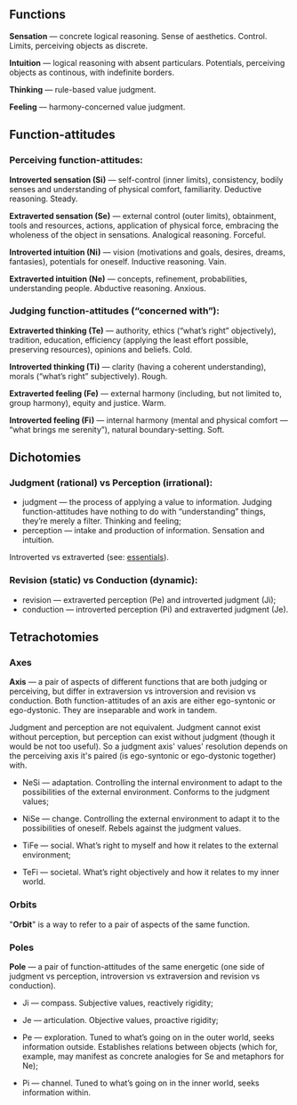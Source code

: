 ## Functions

**Sensation** — concrete logical reasoning. Sense of aesthetics. Control. Limits, perceiving objects as discrete.

**Intuition** — logical reasoning with absent particulars. Potentials, perceiving objects as continous, with indefinite borders.

**Thinking** — rule-based value judgment.

**Feeling** — harmony-concerned value judgment.

## Function-attitudes

### Perceiving function-attitudes:

**Introverted sensation (Si)** — self-control (inner limits), consistency, bodily senses and understanding of physical comfort, familiarity. Deductive reasoning. Steady.

**Extraverted sensation (Se)** — external control (outer limits), obtainment, tools and resources, actions, application of physical force, embracing the wholeness of the object in sensations. Analogical reasoning. Forceful.

**Introverted intuition (Ni)** — vision (motivations and goals, desires, dreams, fantasies), potentials for oneself. Inductive reasoning. Vain.

**Extraverted intuition (Ne)** — concepts, refinement, probabilities, understanding people. Abductive reasoning. Anxious.

### Judging function-attitudes (“concerned with”):

**Extraverted thinking (Te)** — authority, ethics (“what’s right” objectively), tradition, education, efficiency (applying the least effort possible, preserving resources), opinions and beliefs. Cold.

**Introverted thinking (Ti)** — clarity (having a coherent understanding), morals (“what’s right” subjectively). Rough.

**Extraverted feeling (Fe)** — external harmony (including, but not limited to, group harmony), equity and justice. Warm.

**Introverted feeling (Fi)** — internal harmony (mental and physical comfort — “what brings me serenity”), natural boundary-setting. Soft.

## Dichotomies

### Judgment (rational) vs Perception (irrational):

- judgment — the process of applying a value to information. Judging function-attitudes have nothing to do with “understanding” things, they’re merely a filter. Thinking and feeling;
- perception — intake and production of information. Sensation and intuition.
 
Introverted vs extraverted (see: [essentials](https://your-trickster.github.io/essentials)).

### Revision (static) vs Conduction (dynamic):

- revision — extraverted perception (Pe) and introverted judgment (Ji);
- conduction — introverted perception (Pi) and extraverted judgment (Je).

## Tetrachotomies

### Axes

**Axis** — a pair of aspects of different functions that are both judging or perceiving, but differ in extraversion vs introversion and revision vs conduction. Both function-attitudes of an axis are either ego-syntonic or ego-dystonic. They are inseparable and work in tandem.

Judgment and perception are not equivalent. Judgment cannot exist without perception, but perception can exist without judgment (though it would be not too useful). So a judgment axis' values' resolution depends on the perceiving axis it's paired (is ego-syntonic or ego-dystonic together) with.

- NeSi — adaptation. Controlling the internal environment to adapt to the possibilities of the external environment. Conforms to the judgment values;
- NiSe — change. Controlling the external environment to adapt it to the possibilities of oneself. Rebels against the judgment values.

- TiFe — social. What’s right to myself and how it relates to the external environment;
- TeFi — societal. What’s right objectively and how it relates to my inner world.

### Orbits

"**Orbit**" is a way to refer to a pair of aspects of the same function.

### Poles

**Pole** — a pair of function-attitudes of the same energetic (one side of judgment vs perception, introversion vs extraversion and revision vs conduction).

- Ji — compass. Subjective values, reactively rigidity;

- Je — articulation. Objective values, proactive rigidity;

- Pe — exploration. Tuned to what’s going on in the outer world, seeks information outside. Establishes relations between objects (which for, example, may manifest as concrete analogies for Se and metaphors for Ne);

- Pi — channel. Tuned to what’s going on in the inner world, seeks information within.
